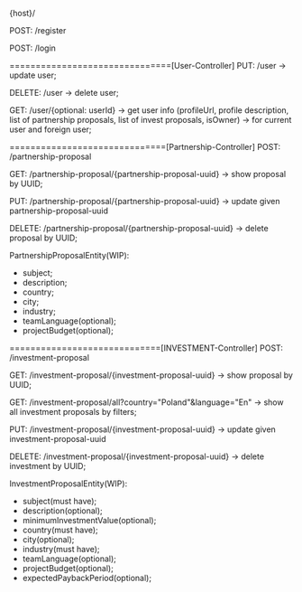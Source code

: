 {host}/


POST: /register

POST: /login

===============================[User-Controller]
PUT: /user -> update user;

DELETE: /user -> delete user;

GET: /user/{optional: userId} -> get user info (profileUrl, profile description,
list of partnership proposals, list of invest proposals, isOwner) -> for current user and foreign user;

==============================[Partnership-Controller]
POST: /partnership-proposal

GET: /partnership-proposal/{partnership-proposal-uuid} -> show proposal by UUID;

PUT: /partnership-proposal/{partnership-proposal-uuid} -> update given partnership-proposal-uuid

DELETE: /partnership-proposal/{partnership-proposal-uuid} -> delete proposal by UUID;

PartnershipProposalEntity(WIP):
- subject;
- description;
- country;
- city;
- industry;
- teamLanguage(optional);
- projectBudget(optional);

=============================[INVESTMENT-Controller]
POST: /investment-proposal

GET: /investment-proposal/{investment-proposal-uuid} -> show proposal by UUID;

GET: /investment-proposal/all?country="Poland"&language="En" -> show all investment proposals by filters;

PUT: /investment-proposal/{investment-proposal-uuid} -> update given investment-proposal-uuid

DELETE: /investment-proposal/{investment-proposal-uuid} -> delete investment by UUID;

InvestmentProposalEntity(WIP):
- subject(must have);
- description(optional);
- minimumInvestmentValue(optional);
- country(must have);
- city(optional);
- industry(must have);
- teamLanguage(optional);
- projectBudget(optional);
- expectedPaybackPeriod(optional);